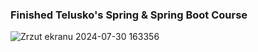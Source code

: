 ### Finished Telusko's Spring & Spring Boot Course

![Zrzut ekranu 2024-07-30 163356](https://github.com/user-attachments/assets/839e14ed-59a8-44cd-9e4f-9469b02b64b2)
